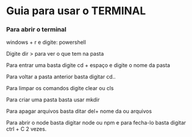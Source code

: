 # Guia para usar o TERMINAL

### Para abrir o terminal

windows + r e digite: powershell

 Digite dir > para ver o que tem na pasta

Para entrar uma basta digite cd + espaço e 
digite o nome da pasta

Para voltar a pasta anterior basta digitar cd..

Para limpar os comandos digite clear ou cls

Para criar uma pasta basta usar mkdir

Para apagar arquivos basta ditar del+ nome da 
ou arquivos

Para abrir o node basta digitar node ou npm e para fecha-lo
basta digitar ctrl + C 2 vezes.

